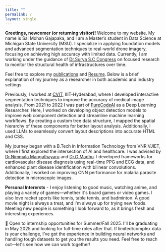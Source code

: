 ```yaml
---
title: ""
permalink: /
layout: single
---
```

**Greetings, newcomer (or returning visitor)!** Welcome to my website. My name is Sai Mohan Gajapaka, and I am a Master’s student in Data Science at Michigan State University (MSU). I specialize in applying foundation models and advanced segmentation techniques to real-world drone imagery, focusing on achieving high accuracy with limited data. Currently, I am working under the guidance of  [Dr.Surya S.C Congress](https://engineering.msu.edu/faculty/Surya-SC-Congress) on focused research to monitor the structural health of infrastructures over time.

Feel free to explore my [publications](publications) and [Resume](cv). Below is a brief explanation of my journey as a researcher in both academic and industry settings

Previously, I worked at [CVIT](http://cvit.iiit.ac.in), IIIT-Hyderabad, where I developed interactive segmentation techniques to improve the accuracy of medical image analysis. From 2021 to 2022 I was part of [PureCodeAI](https://purecode.ai) as a Deep Learning Researcher. Here, I worked on developing object detection models to improve web component detection and streamline machine learning workflows. By creating a custom tree data structure, I mapped the spatial hierarchy of these components for better layout analysis. Additionally, I used LLMs to seamlessly convert layout descriptions into accurate HTML and CSS.

My journey began with a B.Tech in Information Technology from VNR VJIET, where I first explored the intersection of AI and healthcare. I was advised by [Dr.Nimmala Mangathayaru](https://scholar.google.co.in/citations?user=djgiAekAAAAJ&hl=en) and [Dr.G Madhu](https://scholar.google.co.in/citations?hl=en&user=cOgRevQAAAAJ&view_op=list_works&sortby=pubdate). I developed frameworks for cardiovascular disease diagnosis using real-time PPG and ECG data, and enhanced plant disease identification with bilinear convolutions. Additionally, I worked on improving CNN performance for malaria parasite detection in microscopic images. 

**Personal Interersts** - 
I enjoy listening to good music, watching anime, and playing a variety of games—whether it's board games or video games. I also love racket sports like tennis, table tennis, and badminton. A good movie night is always a treat, and I'm always up for trying new foods. Meeting new people is something I look forward to, as it brings fresh and interesting experiences.

🚀 Open to internship opportunities for Summer/Fall 2025. I'll be graduating in May 2025 and looking for full-time roles after that. If limited/complex data is your challenge, I’ve got the experience in building neural networks and handling tough datasets to get you the results you need. Feel free to reach out—let's see how we can work together!

